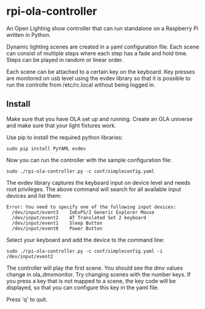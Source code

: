 rpi-ola-controller
==================

An Open Lighting show controller that can run standalone on a Raspberry Pi written in Python.

Dynamic lighting scenes are created in a yaml configuration file. Each scene can
consist of multiple steps where each step has a fade and hold time. Steps can be played in random
or linear order.

Each scene can be attached to a certain key on the keyboard. Key presses are monitored on usb level
using the evdev library so that it is possible to run the controlle from /etc/rc.local without 
being logged in.

Install
-------

Make sure that you have OLA set up and running. Create an OLA universe and make sure that your light
fixtures work.

Use pip to install the required python libraries:

	sudo pip install PyYAML evdev
	
Now you can run the controller with the sample configuration file:

	sudo ./rpi-ola-controller.py -c conf/simpleconfig.yaml
	
The evdev library captures the keyboard input on device level and needs root privileges. The above
command will search for all available input devices and list them:

	Error: You need to specify one of the following input devices:
	  /dev/input/event3    ImExPS/2 Generic Explorer Mouse 
	  /dev/input/event2    AT Translated Set 2 keyboard    
	  /dev/input/event1    Sleep Button                    
	  /dev/input/event0    Power Button
	  
Select your keyboard and add the device to the command line:

	sudo ./rpi-ola-controller.py -c conf/simpleconfig.yaml -i /dev/input/event2
	
The controller will play the first scene. You should see the dmx values change in ola_dmxmonitor.
Try changing scenes with the number keys. If you press a key that is not mapped to a scene, the key
code will be displayed, so that you can configure this key in the yaml file.

Press 'q' to quit.

